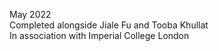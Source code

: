 May 2022
\
Completed alongside Jiale Fu and Tooba Khullat
\
In association with Imperial College London
